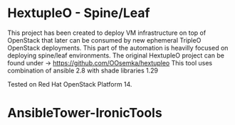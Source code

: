 # HextupleO - Spine/Leaf
This project has been created to deploy VM infrastructure on top of OpenStack that later can be consumed by new ephemeral TripleO OpenStack deployments. This part of the automation is heavilly focused on deploying spine/leaf environments.
The original HextupleO project can be found under -> https://github.com/OOsemka/hextupleo
This tool uses combination of ansible 2.8 with shade libraries 1.29

Tested on Red Hat OpenStack Platform 14.
# AnsibleTower-IronicTools
